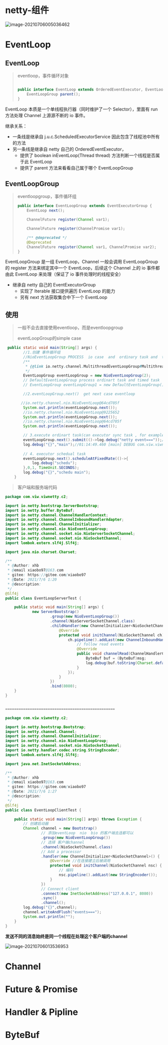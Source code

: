 

# netty-组件



![image-20210706005036462](https://xiaoboblog-bucket.oss-cn-hangzhou.aliyuncs.com/blog/image-20210706005036462.png)

#  EventLoop



## EventLoop

> eventloop，事件循环对象
>
> ```java
> 
> public interface EventLoop extends OrderedEventExecutor, EventLoopGroup {
>     EventLoopGroup parent();
> }
> ```
>
> 

EventLoop 本质是一个单线程执行器（同时维护了一个 Selector），里面有 run 方法处理 Channel 上源源不断的 io 事件。

继承关系：

* 一条线是继承自 j.u.c.ScheduledExecutorService 因此包含了线程池中所有的方法
* 另一条线是继承自 netty 自己的 OrderedEventExecutor，
  * 提供了 boolean inEventLoop(Thread thread) 方法判断一个线程是否属于此 EventLoop
  * 提供了 parent 方法来看看自己属于哪个 EventLoopGroup



## EventLoopGroup

> eventloopgroup，事件循环组
>
> ```java
> public interface EventLoopGroup extends EventExecutorGroup {
>     EventLoop next();
> 
>     ChannelFuture register(Channel var1);
> 
>     ChannelFuture register(ChannelPromise var1);
> 
>     /** @deprecated */
>     @Deprecated
>     ChannelFuture register(Channel var1, ChannelPromise var2);
> }
> ```
>
> 

EventLoopGroup 是一组 EventLoop，Channel 一般会调用 EventLoopGroup 的 register 方法来绑定其中一个 EventLoop，后续这个 Channel 上的 io 事件都由此 EventLoop 来处理（保证了 io 事件处理时的线程安全）

* 继承自 netty 自己的 EventExecutorGroup
  * 实现了 Iterable 接口提供遍历 EventLoop 的能力
  * 另有 next 方法获取集合中下一个 EventLoop

## 使用



> 一般不会去直接使用eventloop，而是eventloopgroup
>
> eventLoopGroup的simple case

```java
 public static void main(String[] args) {
        //1.创建 事件循环组
        //NioEventLoopGroup PROCESS  io case  and  ordinary task and  timed task
        /**
         * {@link io.netty.channel.MultithreadEventLoopGroup#MultithreadEventLoopGroup }
         */
        EventLoopGroup eventLoopGroup = new NioEventLoopGroup(2);
        // DefaultEventLoopGroup process ordinart task and timed task
        // EventLoopGroup eventLoopGroup1 = new DefaultEventLoopGroup();

        //2.eventLoopGroup.next()  get next case eventloop

       //io.netty.channel.nio.NioEventLoop@64cd705f
        System.out.println(eventLoopGroup.next());
        //io.netty.channel.nio.NioEventLoop@9225652
        System.out.println(eventLoopGroup.next());
        //io.netty.channel.nio.NioEventLoop@64cd705f
        System.out.println(eventLoopGroup.next());

        // 3.execute ordinart task(can executor sync task , for example the task processing time is too long)
        eventLoopGroup.next().submit(()->log.debug("netty event==="));//01:14:49.456 [nioEventLoopGroup-2-1] DEBUG com.viw.viwnetty.c2.EventLoopTest - netty event===
        log.debug("{}","main");//01:14:49.460 [main] DEBUG com.viw.viwnetty.c2.EventLoopTest - main
        
        // 4. executor schedual task
        eventLoopGroup.next().scheduleAtFixedRate(()->{
            log.debug("schedu");
        },0,1, TimeUnit.SECONDS);
        log.debug("{}","schedu main");
    }
```



> 客户端和服务端代码

```java
package com.viw.viwnetty.c2;

import io.netty.bootstrap.ServerBootstrap;
import io.netty.buffer.ByteBuf;
import io.netty.channel.ChannelHandlerContext;
import io.netty.channel.ChannelInboundHandlerAdapter;
import io.netty.channel.ChannelInitializer;
import io.netty.channel.nio.NioEventLoopGroup;
import io.netty.channel.socket.nio.NioServerSocketChannel;
import io.netty.channel.socket.nio.NioSocketChannel;
import lombok.extern.slf4j.Slf4j;

import java.nio.charset.Charset;

/**
 * @Author: xhb
 * @email xiaobo97@163.com
 * gitee: https://gitee.com/xiaobo97
 * @Date: 2021/7/6 1:20
 * @description:
 */
@Slf4j
public class EventLoopServerTest {

    public static void main(String[] args) {
            new ServerBootstrap()
                    .group(new NioEventLoopGroup())
                    .channel(NioServerSocketChannel.class)
                    .childHandler(new ChannelInitializer<NioSocketChannel>() {
                        @Override
                        protected void initChannel(NioSocketChannel ch) throws Exception {
                            ch.pipeline().addLast(new ChannelInboundHandlerAdapter(){
                                // follow read events
                                @Override
                                public void channelRead(ChannelHandlerContext ctx, Object msg) throws Exception {
                                    ByteBuf buf = (ByteBuf)msg;
                                    log.debug(buf.toString(Charset.defaultCharset()));// specify character set
                                }
                            });
                        }
                    })
                    .bind(8080);
    }
}


=================================================

package com.viw.viwnetty.c2;

import io.netty.bootstrap.Bootstrap;
import io.netty.channel.Channel;
import io.netty.channel.ChannelInitializer;
import io.netty.channel.nio.NioEventLoopGroup;
import io.netty.channel.socket.nio.NioSocketChannel;
import io.netty.handler.codec.string.StringEncoder;
import lombok.extern.slf4j.Slf4j;

import java.net.InetSocketAddress;

/**
 * @Author: xhb
 * @email xiaobo97@163.com
 * gitee: https://gitee.com/xiaobo97
 * @Date: 2021/7/6 1:27
 * @description:
 */
@Slf4j
public class EventLoopClientTest {

    public static void main(String[] args) throws Exception {
        // 创建启动器
        Channel channel = new Bootstrap()
                // 添加eventLoop  nio  bio 的客户端去连都可以
                .group(new NioEventLoopGroup())
                // 选择 客户端channel
                .channel(NioSocketChannel.class)
                // Add a processor
                .handler(new ChannelInitializer<NioSocketChannel>() {
                    @Override //在连接建立后被调用
                    protected void initChannel(NioSocketChannel nsc) {
                        // 编码
                        nsc.pipeline().addLast(new StringEncoder());
                    }
                })
                // Connect client
                .connect(new InetSocketAddress("127.0.0.1", 8080))
                .sync()
                .channel();
        log.debug("{}",channel);
        channel.writeAndFlush("events===");
        System.out.println("");
    }
}
```



**发送不同的消息始终是同一个线程在处理这个客户端的channel**

![image-20210706013536953](https://xiaoboblog-bucket.oss-cn-hangzhou.aliyuncs.com/blog/image-20210706013536953.png)





# Channel



# Future & Promise



# Handler & Pipline



# ByteBuf



